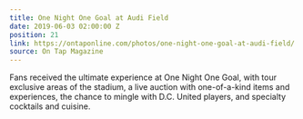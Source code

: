 ```yaml
---
title: One Night One Goal at Audi Field
date: 2019-06-03 02:00:00 Z
position: 21
link: https://ontaponline.com/photos/one-night-one-goal-at-audi-field/
source: On Tap Magazine
---
```


Fans received the ultimate experience at One Night One Goal, with tour exclusive areas of the stadium, a live auction with one-of-a-kind items and experiences, the chance to mingle with D.C. United players, and specialty cocktails and cuisine.